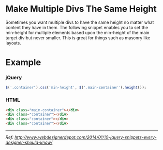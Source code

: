 # Make Multiple Divs The Same Height

Sometimes you want multiple divs to have the same height no matter what content they have in them. 
The following snippet enables you to set the min-height for multiple elements based upon the min-height of the main target 
div but never smaller. This is great for things such as masonry like layouts.

# Example

### jQuery
```javascript
$('.container').css('min-height', $('.main-container').height());
```

### HTML
```html
<div class="main-container"></div>
<div class="container"></div>
<div class="container"></div>
<div class="container"></div>
```

***

*Ref: http://www.webdesignerdepot.com/2014/01/10-jquery-snippets-every-designer-should-know/*

